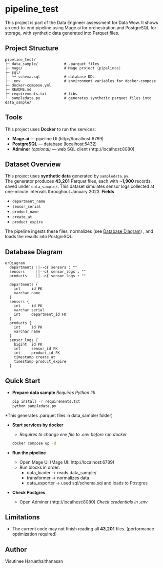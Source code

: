 # pipeline_test
This project is part of the Data Engineer assessment for Data Wow. 
It shows an end-to-end pipeline using Mage.ai for orchestration and PostgreSQL for storage, with synthetic data generated into Parquet files.

## Project Structure
```
pipeline_test/
├─ data_sample/            # .parquet files
├─ mage/                   # Mage project (pipelines)
├─ sql/
│  └─ schema.sql           # database DDL
├─ .env                    # environment variables for docker-compose
├─ docker-compose.yml
├─ README.md
├─ requirements.txt        # libs
└─ sampledata.py           # generates synthetic parquet files into data_sample/
```

## Tools
This project uses **Docker** to run the services:
- **Mage.ai** — pipeline UI (http://localhost:6789)
- **PostgreSQL** — database (localhost:5432)
- **Adminer** *(optional)* — web SQL client (http://localhost:8080)

## Dataset Overview
This project uses **synthetic data** generated by `sampledata.py`.  
The generator produces **43,201** Parquet files, each with **~1,900** records, saved under `data_sample/`. 
This dataset simulates sensor logs collected at one-minute intervals throughout January 2023.
**Fields**
- `department_name`
- `sensor_serial`
- `product_name`
- `create_at`
- `product_expire`

The pipeline ingests these files, normalizes (see [Database Diagram](#database-diagram)) , and loads the results into PostgreSQL.

## Database Diagram
```mermaid
erDiagram
  departments ||--o{ sensors : ""
  sensors     ||--o{ sensor_logs : ""
  products    ||--o{ sensor_logs : ""

  departments {
    int     id PK
    varchar name
  }
  sensors {
    int     id PK
    varchar serial
    int     department_id FK
  }
  products {
    int     id PK
    varchar name
  }
  sensor_logs {
    bigint  id PK
    int     sensor_id FK
    int     product_id FK
    timestamp create_at
    timestamp product_expire
  }

```

## Quick Start

- **Prepare data sample**
  *Requires Python lib*
  ```bash
  pip install -r requirements.txt
  python sampledata.py
  ```

*This generates .parquet files in data_sample/ folder)

- **Start services by docker**
  - *Requires to change env file to .env before run docker*
  ```bash
  docker compose up -d
  ```

- **Run the pipeline**
  - Open Mage UI (Mage UI: http://localhost:6789)
  - Run blocks in order:
    - data_loader -> reads data_sample/
    - transformer -> normalizes data
    - data_exporter -> used sql/schema.sql and loads to Postgres

- **Check Postgres**
  - Open Adminer (http://localhost:8080) *Check credentials in .env*

## Limitations
  - The current code may not finish reading all **43,201** files. (performance optimization required)

## Author
  Visutinee Haruethaithanasan

